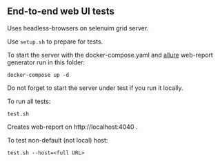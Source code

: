 ## End-to-end web UI tests

Uses headless-browsers on selenuim grid server.

Use `setup.sh` to prepare for tests.
 
To start the server with the docker-compose.yaml and 
[allure](https://github.com/allure-framework/allure2) web-report generator
run in this folder:

    docker-compose up -d
    
Do not forget to start the server under test if you run it locally.
    
To run all tests:

    test.sh

Creates web-report on http://localhost:4040 .

To test non-default (not local) host:

    test.sh --host=<full URL>
